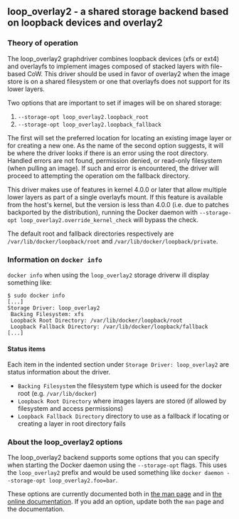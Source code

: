 ## loop_overlay2 - a shared storage backend based on loopback devices and overlay2

### Theory of operation

The loop_overlay2 graphdriver combines loopback devices (xfs or ext4)
and overlayfs to implement images composed of stacked layers with
file-based CoW. This driver should be used in favor of overlay2 when the
image store is on a shared filesystem or one that overlayfs does not support
for its lower layers.

Two options that are important to set if images will be on shared storage:
1. `--storage-opt loop_overlay2.loopback_root`
2. `--storage-opt loop_overlay2.loopback_fallback`

The first will set the preferred location for locating an existing image layer
or for creating a new one. As the name of the second option suggests, it will be
where the driver looks if there is an error using the root directory.
Handled errors are not found, permission denied, or read-only filesystem (when
pulling an image). If such and error is encountered, the driver will proceed
to attempting the operation om the fallback directory.

This driver makes use of features in kernel 4.0.0 or later that allow multiple
lower layers as part of a single overlayfs mount. If this feature is available
from the host's kernel, but the version is less than 4.0.0 (i.e. due to patches
backported by the distribution), running the Docker daemon with 
`--storage-opt loop_overlay2.override_kernel_check` will bypass the check.

The default root and fallback directories respectively are
`/var/lib/docker/loopback/root` and
`/var/lib/docker/loopback/private`.

### Information on `docker info`

`docker info` when using the `loop_overlay2` storage driverw ill display
something like:

	$ sudo docker info
	[...]
	Storage Driver: loop_overlay2
	 Backing Filesystem: xfs
	 Loopback Root Directory: /var/lib/docker/loopback/root
	 Loopback Fallback Directory: /var/lib/docker/loopback/fallback
	[...]

#### Status items

Each item in the indented section under `Storage Driver: loop_overlay2` are
status information about the driver.
 *  `Backing Filesystem` the filesystem type which is useed for the docker root (e.g. `/var/lib/docker`)
 *  `Loopback Root Directory` where images layers are stored (if allowed by filesystem and access permissions) 
 *  `Loopback Fallback Directory` directory to use as a fallback if locating or creating a layer in root directory fails

### About the loop_overlay2 options

The loop_overlay2 backend supports some options that you can specify
when starting the Docker daemon using the `--storage-opt` flags.
This uses the `loop_overlay2` prefix and would be used something like
`docker daemon --storage-opt loop_overlay2.foo=bar`.

These options are currently documented both in [the man
page](../../../man/docker.1.md) and in [the online
documentation](https://docs.docker.com/reference/commandline/daemon/#storage-driver-options).
If you add an option, update both the `man` page and the documentation.
